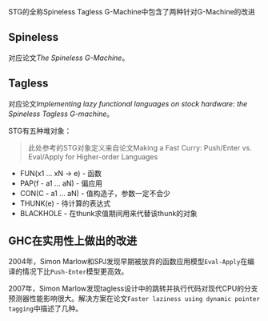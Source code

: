 STG的全称Spineless Tagless G-Machine中包含了两种针对G-Machine的改进

## Spineless

对应论文*The Spineless G-Machine*。

## Tagless

对应论文*Implementing lazy functional languages on stock hardware: the Spineless Tagless G-machine*。

STG有五种堆对象：

> 此处参考的STG对象定义来自论文Making a Fast Curry: Push/Enter vs. Eval/Apply for Higher-order Languages

+ FUN(x1 ... xN -> e) - 函数
+ PAP(f - a1 ... aN) - 偏应用
+ CON(C - a1 ... aN) - 值构造子，参数一定不会少
+ THUNK(e) - 待计算的表达式
+ BLACKHOLE - 在thunk求值期间用来代替该thunk的对象

## GHC在实用性上做出的改进

2004年，Simon Marlow和SPJ发现早期被放弃的函数应用模型`Eval-Apply`在编译的情况下比`Push-Enter`模型更高效。

2007年，Simon Marlow发现tagless设计中的跳转并执行代码对现代CPU的分支预测器性能影响很大。解决方案在论文`Faster laziness using dynamic pointer tagging`中描述了几种。